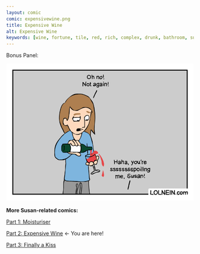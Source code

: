 ```yaml
---
layout: comic
comic: expensivewine.png
title: Expensive Wine
alt: Expensive Wine
keywords: [wine, fortune, tile, red, rich, complex, drunk, bathroom, susan]
---
```


Bonus Panel:

![Expensive Wine Bonus Panel](/images/expensivewine_bonus.png)


__More Susan-related comics:__

[Part 1: Moisturiser](https://lolnein.com/2018/01/24/moisturiser/)

[Part 2: Expensive Wine](https://lolnein.com/2018/01/30/expensivewine/) <- You are here!

[Part 3: Finally a Kiss](https://lolnein.com/2018/01/31/finallyakiss/)